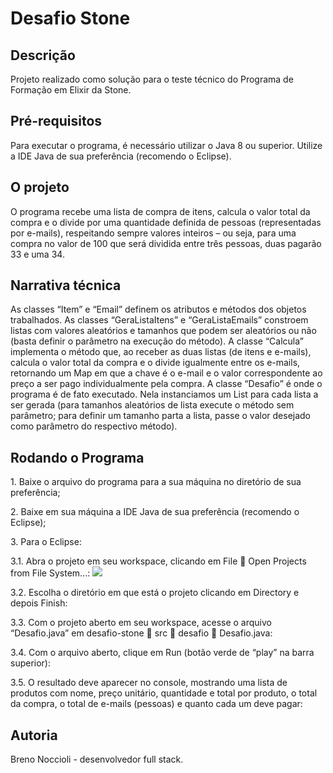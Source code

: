 <h1>Desafio Stone</h1>

<h2>Descrição</h2>
Projeto realizado como solução para o teste técnico do Programa de Formação em Elixir da Stone.

<h2>Pré-requisitos</h2>
Para executar o programa, é necessário utilizar o Java 8 ou superior. Utilize a IDE Java de sua preferência (recomendo o Eclipse).

<h2>O projeto</h2>
O programa recebe uma lista de compra de itens, calcula o valor total da compra e o divide por uma quantidade definida de pessoas (representadas por e-mails), respeitando sempre valores inteiros – ou seja, para uma compra no valor de 100 que será dividida entre três pessoas, duas pagarão 33 e uma 34.

<h2>Narrativa técnica</h2>
As classes “Item” e “Email” definem os atributos e métodos dos objetos trabalhados.
As classes “GeraListaItens” e “GeraListaEmails” constroem listas com valores aleatórios e tamanhos que podem ser aleatórios ou não (basta definir o parâmetro na execução do método).
A classe “Calcula” implementa o método que, ao receber as duas listas (de itens e e-mails), calcula o valor total da compra e o divide igualmente entre os e-mails, retornando um Map em que a chave é o e-mail e o valor correspondente ao preço a ser pago individualmente pela compra.
A classe “Desafio” é onde o programa é de fato executado. Nela instanciamos um List para cada lista a ser gerada (para tamanhos aleatórios de lista execute o método sem parâmetro; para definir um tamanho parta a lista, passe o valor desejado como parâmetro do respectivo método).

<h2>Rodando o Programa</h2>
<p>1.	Baixe o arquivo do programa para a sua máquina no diretório de sua preferência;</p>
<p>2.	Baixe em sua máquina a IDE Java de sua preferência (recomendo o Eclipse);</p>
<p>3.	Para o Eclipse:</p>

3.1.	Abra o projeto em seu workspace, clicando em File  Open Projects from File System...:
<img src="C:\Users\Proevento\Pictures\imagensReadme">

3.2.	Escolha o diretório em que está o projeto clicando em Directory e depois Finish:
 

3.3.	Com o projeto aberto em seu workspace, acesse o arquivo “Desafio.java” em desafio-stone  src  desafio  Desafio.java:
 

3.4.	Com o arquivo aberto, clique em Run (botão verde de “play” na barra superior):
 
3.5.	O resultado deve aparecer no console, mostrando uma lista de produtos com nome, preço unitário, quantidade e total por produto, o total da compra, o total de e-mails (pessoas) e quanto cada um deve pagar:
 

<h2>Autoria</h2>
Breno Noccioli - desenvolvedor full stack.
